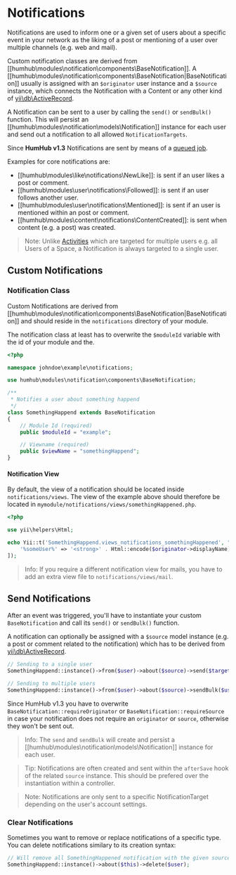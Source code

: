 Notifications
=============

Notifications are used to inform one or a given set of users about a specific event in your network as the liking of a post or mentioning of a user over multiple channels (e.g. web and mail). 

Custom notification classes are derived from [[humhub\modules\notification\components\BaseNotification]].
A [[humhub\modules\notification\components\BaseNotification|BaseNotification]] usually is assigned with an
`$originator` user instance and a `$source` instance, which connects the Notification with a Content or any other kind of [yii\db\ActiveRecord](https://www.yiiframework.com/doc/api/2.0/yii-db-activerecord).

A Notification can be sent to a user by calling the `send()` or `sendBulk()` function. This will persist an [[humhub\modules\notification\models\Notification]] instance for each user and send out a notification to all allowed `NotificationTargets`.

Since **HumHub v1.3** Notifications are sent by means of a [queued job](../admin/asynchronous-tasks.md).

Examples for core notifications are:

 - [[humhub\modules\like\notifications\NewLike]]: is sent if an user likes a post or comment.
 - [[humhub\modules\user\notifications\Followed]]: is sent if an user follows another user.
 - [[humhub\modules\user\notifications\Mentioned]]: is sent if an user is mentioned within an post or comment.
 - [[humhub\modules\content\notifications\ContentCreated]]: is sent when content (e.g. a post) was created.

> Note: Unlike [Activities](activities.md) which are targeted for multiple users e.g. all Users of a Space, a Notification is always targeted to a single user.

## Custom Notifications

### Notification Class

Custom Notifications are derived from [[humhub\modules\notification\components\BaseNotification|BaseNotification]] and should reside in the `notifications` directory of your module.

The notification class at least has to overwrite the `$moduleId` variable with the id of your module and the.

```php
<?php

namespace johndoe\example\notifications;

use humhub\modules\notification\components\BaseNotification;

/**
 * Notifies a user about something happend
 */
class SomethingHappend extends BaseNotification
{
    // Module Id (required)
    public $moduleId = "example";

    // Viewname (required)
    public $viewName = "somethingHappend";
}
```

#### Notification View

By default, the view of a notification should be located inside `notifications/views`.
The view of the example above should therefore be located in `mymodule/notifications/views/somethingHappened.php`.

```php
<?php

use yii\helpers\Html;

echo Yii::t('SomethingHappend.views_notifications_somethingHappened', "%someUser% did something cool.", [
    '%someUser%' => '<strong>' . Html::encode($originator->displayName) . '</strong>'
]);
```

> Info: If you require a different notification view for mails, you have to add an extra view file to `notifications/views/mail`. 

## Send Notifications

After an event was triggered, you'll have to instantiate your custom `BaseNotification` and call its
`send()` or `sendBulk()` function.

A notification can optionally be assigned with a `$source` model instance (e.g. a post or comment related to the notification) which has to be derived from [yii\db\ActiveRecord](https://www.yiiframework.com/doc/api/2.0/yii-db-activerecord).

```php
// Sending to a single user
SomethingHappend::instance()->from($user)->about($source)->send($targetUser);

// Sending to multiple users
SomethingHappend::instance()->from($user)->about($source)->sendBulk($users);
```

Since HumHub v1.3 you have to overwrite `BaseNotification::requireOriginator` or `BaseNotification::requireSource` in case your notification does not require an
`originator` or `source`, otherwise they won't be sent out.

> Info: The `send` and `sendBulk` will create and persist a [[humhub\modules\notification\models\Notification]] instance for each user.

> Tip: Notifications are often created and sent within the `afterSave` hook of the related `source` instance. This should be prefered over the instantiation within a controller.

> Note: Notifications are only sent to a specific NotificationTarget depending on the user's account settings.

### Clear Notifications

Sometimes you want to remove or replace notifications of a specific type.
You can delete notifications similary to its creation syntax:

```php
// Will remove all SomethingHappened notification with the given source for the given $user
SomethingHappend::instance()->about($this)->delete($user);
```